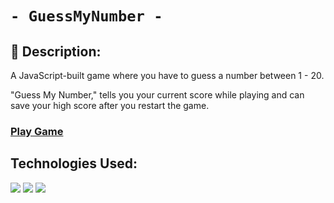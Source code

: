 # `- GuessMyNumber -`
## 📕 Description:
A JavaScript-built game where you have to guess a number between 1 - 20.

"Guess My Number," tells you your current score while playing and can save your high score after you restart the game.
### <a href="https://guessmynumbers.netlify.app/" target = "_blank">Play Game</a>


## Technologies Used:
<img src="https://img.shields.io/badge/HTML5-E34F26?style=for-the-badge&logo=html5&logoColor=white" />  <img src="https://img.shields.io/badge/CSS3-1572B6?style=for-the-badge&logo=css3&logoColor=white" />  <img src="https://img.shields.io/badge/JavaScript-F7DF1E?style=for-the-badge&logo=javascript&logoColor=black" />
